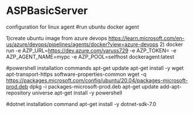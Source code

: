 # ASPBasicServer
configuration for linux agent 
#run ubuntu docker agent 

1)create ubuntu image from azure devops https://learn.microsoft.com/en-us/azure/devops/pipelines/agents/docker?view=azure-devops
2)  docker run -e AZP_URL=https://dev.azure.com/varuss729 -e AZP_TOKEN=<PAT token> -e AZP_AGENT_NAME=mypc  -e AZP_POOL=selfhost  dockeragent:latest


#powershell installation commands
  apt-get update
  apt-get install -y wget apt-transport-https software-properties-common
  wget -q https://packages.microsoft.com/config/ubuntu/20.04/packages-microsoft-prod.deb
  dpkg -i packages-microsoft-prod.deb
  apt-get update
  add-apt-repository universe
  apt-get install -y powershell
  
  
#dotnet installation command
  apt-get install -y dotnet-sdk-7.0
  
